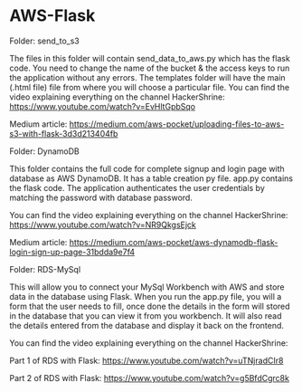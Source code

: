 # AWS-Flask

Folder: send_to_s3

The files in this folder will contain send_data_to_aws.py which has the flask code. You need to change the name of the bucket & the access keys to run the application without any errors.
The templates folder will have the main (.html file) file from where you will choose a particular file.
You can find the video explaining everything on the channel HackerShrine: https://www.youtube.com/watch?v=EvHltGpbSqo

Medium article: https://medium.com/aws-pocket/uploading-files-to-aws-s3-with-flask-3d3d213404fb


Folder: DynamoDB 

This folder contains the full code for complete signup and login page with database as AWS DynamoDB. It has a table creation py file. 
app.py contains the flask code. The application authenticates the user credentials by matching the password with database password.

You can find the video explaining everything on the channel HackerShrine: https://www.youtube.com/watch?v=NR9QkgsEjck

Medium article: https://medium.com/aws-pocket/aws-dynamodb-flask-login-sign-up-page-31bdda9e7f4


Folder: RDS-MySql

This will allow you to connect your MySql Workbench with AWS and store data in the database using Flask. When you run the app.py file, you will a form that the user needs to fill, once done the details in the form will stored in the database that you can view it from you workbench. It will also read the details entered from the database and display it back on the frontend.

You can find the video explaining everything on the channel HackerShrine:

Part 1 of RDS with Flask: https://www.youtube.com/watch?v=uTNjradCIr8

Part 2 of RDS with Flask: https://www.youtube.com/watch?v=g5BfdCgrc8k
